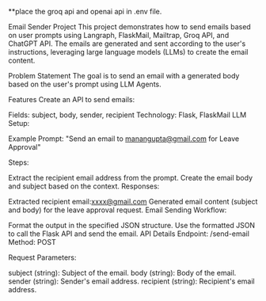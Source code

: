 **place the groq api and openai api in .env file.

Email Sender Project
This project demonstrates how to send emails based on user prompts using Langraph, FlaskMail, Mailtrap, Groq API, and ChatGPT API. The emails are generated and sent according to the user's instructions, leveraging large language models (LLMs) to create the email content.

Problem Statement
The goal is to send an email with a generated body based on the user's prompt using LLM Agents.

Features
Create an API to send emails:

Fields: subject, body, sender, recipient
Technology: Flask, FlaskMail
LLM Setup:

Example Prompt: "Send an email to manangupta@gmail.com for Leave Approval"

Steps:

Extract the recipient email address from the prompt.
Create the email body and subject based on the context.
Responses:

Extracted recipient email:xxxx@gmail.com
Generated email content (subject and body) for the leave approval request.
Email Sending Workflow:

Format the output in the specified JSON structure.
Use the formatted JSON to call the Flask API and send the email.
API Details
Endpoint: /send-email
Method: POST

Request Parameters:

subject (string): Subject of the email.
body (string): Body of the email.
sender (string): Sender's email address.
recipient (string): Recipient's email address.
